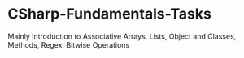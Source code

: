 # CSharp-Fundamentals-Tasks
Mainly Introduction to Associative Arrays, Lists, Object and Classes, Methods, Regex, Bitwise Operations
